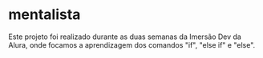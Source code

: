 # mentalista

Este projeto foi realizado durante as duas semanas da Imersão Dev da Alura, onde focamos a aprendizagem dos comandos "if", "else if" e "else".
